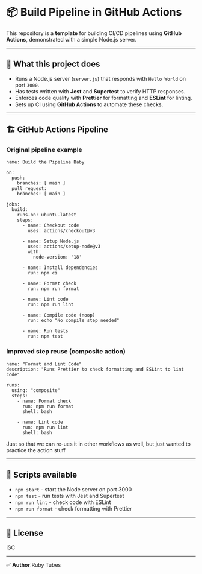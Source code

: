 
# 📦 Build Pipeline in GitHub Actions

This repository is a **template** for building CI/CD pipelines using **GitHub Actions**, demonstrated with a simple Node.js server.

---

## 🚀 What this project does

- Runs a Node.js server (`server.js`) that responds with `Hello World` on port `3000`.
- Has tests written with **Jest** and **Supertest** to verify HTTP responses.
- Enforces code quality with **Prettier** for formatting and **ESLint** for linting.
- Sets up CI using **GitHub Actions** to automate these checks.

---

## 🏗️ GitHub Actions Pipeline

### Original pipeline example

```
name: Build the Pipeline Baby

on:
  push:
    branches: [ main ]
  pull_request:
    branches: [ main ]

jobs:
  build:
    runs-on: ubuntu-latest
    steps:
      - name: Checkout code
        uses: actions/checkout@v3

      - name: Setup Node.js
        uses: actions/setup-node@v3
        with:
          node-version: '18'

      - name: Install dependencies
        run: npm ci

      - name: Format check
        run: npm run format

      - name: Lint code
        run: npm run lint

      - name: Compile code (noop)
        run: echo "No compile step needed"

      - name: Run tests
        run: npm test
```

### Improved step reuse (composite action)

```
name: "Format and Lint Code"
description: "Runs Prettier to check formatting and ESLint to lint code"

runs:
  using: "composite"
  steps:
    - name: Format check
      run: npm run format
      shell: bash

    - name: Lint code
      run: npm run lint
      shell: bash
```

Just so that we can re-ues it in other workflows as well, but just wanted to practice the action stuff

---

## 🧪 Scripts available

- `npm start` - start the Node server on port 3000
- `npm test` - run tests with Jest and Supertest
- `npm run lint` - check code with ESLint
- `npm run format` - check formatting with Prettier

---

## 📝 License

ISC

---

✅ **Author**:Ruby Tubes
